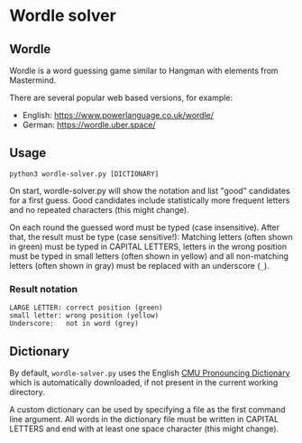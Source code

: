 # Wordle solver

## Wordle
Wordle is a word guessing game similar to Hangman with elements from Mastermind.

There are several popular web based versions, for example:
- English: https://www.powerlanguage.co.uk/wordle/
- German: https://wordle.uber.space/

## Usage

```
python3 wordle-solver.py [DICTIONARY]
```

On start, wordle-solver.py will show the notation and list "good" candidates for a first guess. Good candidates include statistically more frequent letters and no repeated characters (this might change).

On each round the guessed word must be typed (case insensitive). After that, the result must be type (case sensitive!): Matching letters (often shown in green) must be typed in CAPITAL LETTERS, letters in the wrong position must be typed in small letters (often shown in yellow) and all non-matching letters (often shown in gray) must be replaced with an underscore (`_`).

### Result notation
```
LARGE LETTER: correct position (green)
small letter: wrong position (yellow)
Underscore:   not in word (grey)
```

## Dictionary

By default, `wordle-solver.py` uses the English [CMU Pronouncing Dictionary](http://www.speech.cs.cmu.edu/cgi-bin/cmudict) which is automatically downloaded, if not present in the current working directory.

A custom dictionary can be used by specifying a file as the first command line argument. All words in the dictionary file must be written in CAPITAL LETTERS and end with at least one space character (this might change).
